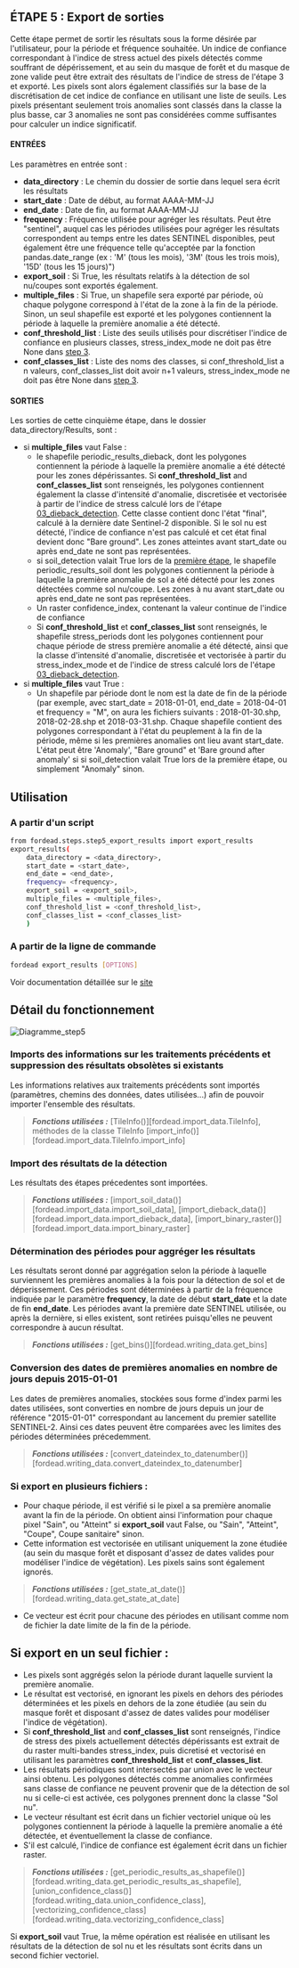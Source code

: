 ## ÉTAPE 5 : Export de sorties
Cette étape permet de sortir les résultats sous la forme désirée par l'utilisateur, pour la période et fréquence souhaitée. 
Un indice de confiance correspondant à l'indice de stress actuel des pixels détectés comme souffrant de dépérissement, et au sein du masque de forêt et du masque de zone valide peut être extrait des résultats de l'indice de stress de l'étape 3 et exporté.
Les pixels sont alors également classifiés sur la base de la discrétisation de cet indice de confiance en utilisant une liste de seuils. Les pixels présentant seulement trois anomalies sont classés dans la classe la plus basse, car 3 anomalies ne sont pas considérées comme suffisantes pour calculer un indice significatif.

#### ENTRÉES
Les paramètres en entrée sont :
- **data_directory** : Le chemin du dossier de sortie dans lequel sera écrit les résultats
- **start_date** : Date de début, au format AAAA-MM-JJ
- **end_date** : Date de fin, au format AAAA-MM-JJ
- **frequency** : Fréquence utilisée pour agréger les résultats. Peut être "sentinel", auquel cas les périodes utilisées pour agréger les résultats correspondent au temps entre les dates SENTINEL disponibles, peut également être une fréquence telle qu'acceptée par la fonction pandas.date_range (ex : 'M' (tous les mois), '3M' (tous les trois mois), '15D' (tous les 15 jours)")
- **export_soil** : Si True, les résultats relatifs à la détection de sol nu/coupes sont exportés également.
- **multiple_files** : Si True, un shapefile sera exporté par période, où chaque polygone correspond à l'état de la zone à la fin de la période. Sinon, un seul shapefile est exporté et les polygones contiennent la période à laquelle la première anomalie a été détecté.
- **conf_threshold_list** : Liste des seuils utilisés pour discrétiser l'indice de confiance en plusieurs classes, stress_index_mode ne doit pas être None dans [step 3](03_dieback_detection.md).
- **conf_classes_list** : Liste des noms des classes, si conf_threshold_list a n valeurs, conf_classes_list doit avoir n+1 valeurs, stress_index_mode ne doit pas être None dans [step 3](03_dieback_detection.md).

#### SORTIES
Les sorties de cette cinquième étape, dans le dossier data_directory/Results, sont :
- si **multiple_files** vaut False :
    - le shapefile periodic_results_dieback, dont les polygones contiennent la période à laquelle la première anomalie a été détecté pour les zones dépérissantes. Si **conf_threshold_list** and **conf_classes_list** sont renseignés, les polygones contiennent également la classe d'intensité d'anomalie, discretisée et vectorisée à partir de l'indice de stress calculé lors de l'étape [03_dieback_detection](03_dieback_detection.md). Cette classe contient donc l'état "final", calculé à la dernière date Sentinel-2 disponible. Si le sol nu est détecté, l'indice de confiance n'est pas calculé et cet état final devient donc "Bare ground". Les zones atteintes avant start_date ou après end_date ne sont pas représentées.
    - si soil_detection valait True lors de la [première étape](https://fordead.gitlab.io/fordead_package/docs/user_guides/french/01_compute_masked_vegetationindex/), le shapefile periodic_results_soil dont les polygones contiennent la période à laquelle la première anomalie de sol a été détecté pour les zones détectées comme sol nu/coupe. Les zones à nu avant start_date ou après end_date ne sont pas représentées.
	- Un raster confidence_index, contenant la valeur continue de l'indice de confiance
	- Si **conf_threshold_list** et **conf_classes_list** sont renseignés, le shapefile stress_periods dont les polygones contiennent pour chaque période de stress première anomalie a été détecté, ainsi que la classe d'intensité d'anomalie, discretisée et vectorisée à partir du stress_index_mode et de l'indice de stress calculé lors de l'étape [03_dieback_detection](03_dieback_detection.md).
- si **multiple_files** vaut True :
    - Un shapefile par période dont le nom est la date de fin de la période (par exemple, avec start_date = 2018-01-01, end_date = 2018-04-01 et frequency = "M", on aura les fichiers suivants : 2018-01-30.shp, 2018-02-28.shp et 2018-03-31.shp. Chaque shapefile contient des polygones correspondant à l'état du peuplement à la fin de la période, même si les premières anomalies ont lieu avant start_date. L'état peut être 'Anomaly', "Bare ground" et 'Bare ground after anomaly' si si soil_detection valait True lors de la première étape, ou simplement "Anomaly" sinon.

## Utilisation
### A partir d'un script

```bash
from fordead.steps.step5_export_results import export_results
export_results(
    data_directory = <data_directory>,
    start_date = <start_date>,
    end_date = <end_date>,
    frequency= <frequency>,
    export_soil = <export_soil>,
    multiple_files = <multiple_files>,
    conf_threshold_list = <conf_threshold_list>,
    conf_classes_list = <conf_classes_list>
    )
```

### A partir de la ligne de commande

```bash
fordead export_results [OPTIONS]
```

Voir documentation détaillée sur le [site](https://fordead.gitlab.io/fordead_package/docs/cli/#fordead-export_results)

## Détail du fonctionnement

![Diagramme_step5](Diagrams/Diagramme_step5.png "Diagramme_step5")

### Imports des informations sur les traitements précédents et suppression des résultats obsolètes si existants
Les informations relatives aux traitements précédents sont importés (paramètres, chemins des données, dates utilisées...) afin de pouvoir importer l'ensemble des résultats.
> **_Fonctions utilisées :_** [TileInfo()][fordead.import_data.TileInfo], méthodes de la classe TileInfo [import_info()][fordead.import_data.TileInfo.import_info]

### Import des résultats de la détection 
Les résultats des étapes précedentes sont importées.
> **_Fonctions utilisées :_** [import_soil_data()][fordead.import_data.import_soil_data], [import_dieback_data()][fordead.import_data.import_dieback_data], [import_binary_raster()][fordead.import_data.import_binary_raster]

### Détermination des périodes pour aggréger les résultats
Les résultats seront donné par aggrégation selon la période à laquelle surviennent les premières anomalies à la fois pour la détection de sol et de déperissement. Ces périodes sont déterminées à partir de la fréquence indiquée par le paramètre **frequency**, la date de début **start_date** et la date de fin **end_date**. Les périodes avant la première date SENTINEL utilisée, ou après la dernière, si elles existent, sont retirées puisqu'elles ne peuvent correspondre à aucun résultat.
> **_Fonctions utilisées :_** [get_bins()][fordead.writing_data.get_bins]

### Conversion des dates de premières anomalies en nombre de jours depuis 2015-01-01
Les dates de premières anomalies, stockées sous forme d'index parmi les dates utilisées, sont converties en nombre de jours depuis un jour de référence "2015-01-01" correspondant au lancement du premier satellite SENTINEL-2. Ainsi ces dates peuvent être comparées avec les limites des périodes déterminées précedemment.
> **_Fonctions utilisées :_** [convert_dateindex_to_datenumber()][fordead.writing_data.convert_dateindex_to_datenumber]

### Si export en plusieurs fichiers :
- Pour chaque période, il est vérifié si le pixel a sa première anomalie avant la fin de la période. On obtient ainsi l'information pour chaque pixel "Sain", ou "Atteint" si **export_soil** vaut False, ou "Sain", "Atteint", "Coupe", Coupe sanitaire" sinon. 
- Cette information est vectorisée en utilisant uniquement la zone étudiée (au sein du masque forêt et disposant d'assez de dates valides pour modéliser l'indice de végétation). Les pixels sains sont également ignorés.
> **_Fonctions utilisées :_** [get_state_at_date()][fordead.writing_data.get_state_at_date]
- Ce vecteur est écrit pour chacune des périodes en utilisant comme nom de fichier la date limite de la fin de la période.

## Si export en un seul fichier :
- Les pixels sont aggrégés selon la période durant laquelle survient la première anomalie. 
- Le résultat est vectorisé, en ignorant les pixels en dehors des périodes déterminées et les pixels en dehors de la zone étudiée (au sein du masque forêt et disposant d'assez de dates valides pour modéliser l'indice de végétation).
- Si **conf_threshold_list** and **conf_classes_list** sont renseignés, l'indice de stress des pixels actuellement détectés dépérissants est extrait de du raster multi-bandes stress_index, puis dicretisé et vectorisé en utilisant les paramètres **conf_threshold_list** et **conf_classes_list**.
- Les résultats périodiques sont intersectés par union avec le vecteur ainsi obtenu. Les polygones détectés comme anomalies confirmées sans classe de confiance ne peuvent provenir que de la détection de sol nu si celle-ci est activée, ces polygones prennent donc la classe "Sol nu".
- Le vecteur résultant est écrit dans un fichier vectoriel unique où les polygones contiennent la période à laquelle la première anomalie a été détectée, et éventuellement la classe de confiance.
- S'il est calculé, l'indice de confiance est également écrit dans un fichier raster.
> **_Fonctions utilisées :_** [get_periodic_results_as_shapefile()][fordead.writing_data.get_periodic_results_as_shapefile], [union_confidence_class()][fordead.writing_data.union_confidence_class], [vectorizing_confidence_class][fordead.writing_data.vectorizing_confidence_class]

Si **export_soil** vaut True, la même opération est réalisée en utilisant les résultats de la détection de sol nu et les résultats sont écrits dans un second fichier vectoriel.


